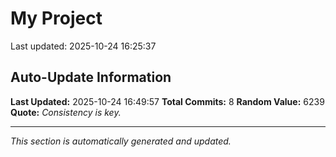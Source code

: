# My Project


Last updated: 2025-10-24 16:25:37








## Auto-Update Information

**Last Updated:** 2025-10-24 16:49:57
**Total Commits:** 8
**Random Value:** 6239
**Quote:** _Consistency is key._

---
_This section is automatically generated and updated._